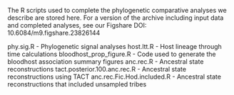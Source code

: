 The R scripts used to complete the phylogenetic comparative analyses we describe are stored here.  For a version of the archive including input data and completed analyses, see our Figshare DOI: 10.6084/m9.figshare.23826144

phy.sig.R - Phylogenetic signal analyses
host.ltt.R - Host lineage through time calculations
bloodhost_prop_figure.R - Code used to generate the bloodhost association summary figures
anc.rec.R - Ancestral state reconstructions
tact.posterior.100.anc.rec.R - Ancestral state reconstructions using TACT
anc.rec.Fic.Hod.included.R - Ancestral state reconstructions that included unsampled tribes
